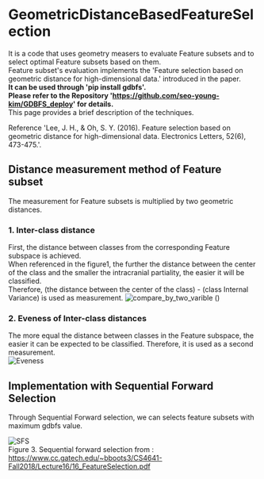 # GeometricDistanceBasedFeatureSelection
It is a code that uses geometry measers to evaluate Feature subsets and to select optimal Feature subsets based on them.  
Feature subset's evaluation implements the 'Feature selection based on geometric distance for high-dimensional data.' introduced in the paper.  
__It can be used through 'pip install gdbfs'.  
Please refer to the Repository 'https://github.com/seo-young-kim/GDBFS_deploy' for details.__  
This page provides a brief description of the techniques.  

Reference 'Lee, J. H., & Oh, S. Y. (2016).
Feature selection based on geometric distance for high-dimensional data. Electronics Letters, 52(6), 473-475.'.  

## Distance measurement method of Feature subset
The measurement for Feature subsets is multiplied by two geometric distances.

### 1. Inter-class distance

First, the distance between classes from the corresponding Feature subspace is achieved.  
When referenced in the figure1, the further the distance between the center of the class and the smaller the intracranial partiality, the easier it will be classified.  
Therefore, (the distance between the center of the class) - (class Internal Variance) is used as measurement.
![compare_by_two_varible](https://user-images.githubusercontent.com/49013650/110815881-2de83a80-82ce-11eb-871e-1c628aa4e9b7.png)
()
### 2. Eveness of Inter-class distances
The more equal the distance between classes in the Feature subspace, the easier it can be expected to be classified.
Therefore, it is used as a second measurement.  
![Eveness](https://user-images.githubusercontent.com/49013650/110815885-2e80d100-82ce-11eb-842a-8e5e22fa907a.png)


## Implementation with Sequential Forward Selection
Through Sequential Forward selection, we can selects feature subsets with maximum gdbfs value.  

![SFS](https://user-images.githubusercontent.com/49013650/110815888-2f196780-82ce-11eb-8338-04a5195b42ea.png)  
Figure 3. Sequential forward selection from : https://www.cc.gatech.edu/~bboots3/CS4641-Fall2018/Lecture16/16_FeatureSelection.pdf
